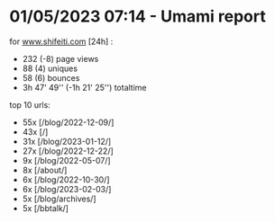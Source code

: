 # 01/05/2023 07:14 - Umami report
for www.shifeiti.com [24h] :

 - 232 (-8) page views
 - 88 (4) uniques
 - 58 (6) bounces
 - 3h 47' 49'' (-1h 21' 25'') totaltime


top 10 urls:
 - 55x [/blog/2022-12-09/]
 - 43x [/]
 - 31x [/blog/2023-01-12/]
 - 27x [/blog/2022-12-22/]
 - 9x [/blog/2022-05-07/]
 - 8x [/about/]
 - 6x [/blog/2022-10-30/]
 - 6x [/blog/2023-02-03/]
 - 5x [/blog/archives/]
 - 5x [/bbtalk/]


